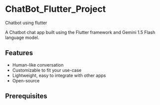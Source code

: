 # ChatBot_Flutter_Project
Chatbot using flutter

A Chatbot chat app built using the Flutter framework and Gemini 1.5 Flash language model.

<h2>Features</h2>
<ul>
  <li>Human-like conversation</li>
  <li>Customizable to fit your use-case</li>
  <li>Lightweight, easy to integrate with other apps</li>
  <li>Open-source</li>
</ul>

<h2>Prerequisites</h2>

